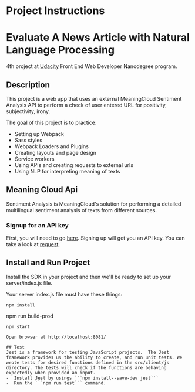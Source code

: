 # Project Instructions
# Evaluate A News Article with Natural Language Processing

4th project at [Udacity](https://www.udacity.com/course/front-end-web-developer-nanodegree--nd0011) Front End Web Developer Nanodegree program.

## Description
This project is a web app that uses an external MeaningCloud Sentiment Analysis API to perform a check of user entered URL for positivity, subjectivity, irony. 

The goal of this project is to practice:
- Setting up Webpack
- Sass styles
- Webpack Loaders and Plugins
- Creating layouts and page design
- Service workers
- Using APIs and creating requests to external urls
- Using NLP for interpreting meaning of texts


## Meaning Cloud Api

Sentiment Analysis is MeaningCloud's solution for performing a detailed multilingual sentiment analysis of texts from different sources.

### Signup for an API key
First, you will need to go [here](https://www.meaningcloud.com/developer/create-account). Signing up will get you an API key. You can take a look at [request](https://learn.meaningcloud.com/developer/sentiment-analysis/2.1/doc/request).

## Install and Run Project
Install the SDK in your project and then we'll be ready to set up your server/index.js file.

Your server index.js file must have these things:

```
npm install
```
npm run build-prod
```
npm start

Open browser at http://localhost:8081/

## Test
Jest is a framework for testing JavaScript projects.  The Jest framework provides us the ability to create, and run unit tests. We wrote tests for desired functions defined in the src/client/js directory. The tests will check if the functions are behaving expectedly when provided an input.
-  Install Jest by usings ```npm install--save-dev jest```
-  Run the ```npm run test``` command.

